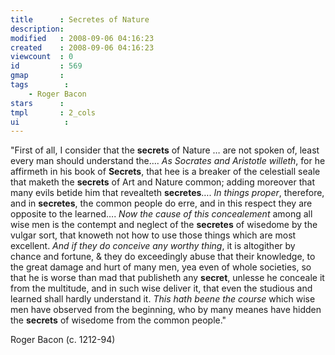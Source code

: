 ```yaml
---
title      : Secretes of Nature
description: 
modified   : 2008-09-06 04:16:23
created    : 2008-09-06 04:16:23
viewcount  : 0
id         : 569
gmap       : 
tags        :
    - Roger Bacon
stars      : 
tmpl       : 2_cols
ui			: 
---
```


"First of all, I consider that the **secrets** of Nature … are not spoken of, least every man should understand the…. *As Socrates and Aristotle willeth*, for he affirmeth in his book of **Secrets**, that hee is a breaker of the celestiall seale that maketh the **secrets** of Art and Nature common; adding moreover that many evils betide him that revealteth **secretes**…. *In things proper*, therefore, and in **secretes**, the common people do erre, and in this respect they are opposite to the learned…. *Now the cause of this concealement* among all wise men is the contempt and neglect of the **secretes** of wisedome by the vulgar sort, that knoweth not how to use those things which are most excellent. *And if they do conceive any worthy thing*, it is altogither by chance and fortune, & they do exceedingly abuse that their knowledge, to the great damage and hurt of many men, yea even of whole societies, so that he is worse than mad that publisheth any **secret**, unlesse he conceale it from the multitude, and in such wise deliver it, that even the studious and learned shall hardly understand it. *This hath beene the course* which wise men have observed from the beginning, who by many meanes have hidden the **secrets** of wisedome from the common people."

Roger Bacon (c. 1212-94)

